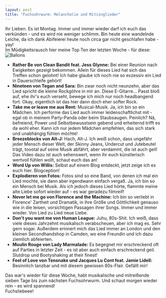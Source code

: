 ```yaml
---
layout: post
title: "Fuchsohrwurm: Melancholie und Mitsinglieder"
---
```


Ihr Lieben. Es ist Montag. Immer und immer wieder darf ich euch das verkünden - und es wird nie weniger schlimm. Bin heute eine wandelnde Leiche, da ich dank Abifeierei heute noch circa gar nicht geschlafen habe - yay!  
Im Müdigkeitsrausch hier meine Top Ten der letzten Woche - für diese:  
![Ballons](https://farm4.staticflickr.com/3776/13386284093_d74a055508_z.jpg)  

* **Rather Be von Clean Bandit feat. Jess Glynne:** Bei einer Reunion nach Ewigkeiten gezeigt bekommen. Allein für dieses Lied hat sich das Treffen schon gelohnt! Ich habe glaube ich noch nie so exzessiv ein Lied in Dauerschleife gehört!  
* **Nineteen von Tegan and Sara:** Bin zwar noch nicht neunzehn, aber das Lied spricht die kleine Rockgöhre in mir an. Diese E-Gitarre... Passt bloß auf, ehe ihr's euch verseht, bewege ich mich nur noch headbangend fort. Okay, eigentlich ist das hier dann doch eher softer Rock. 
* **Take me or leave me aus Rent:** Musical-Musik. Ja, ich bin so ein Mädchen. Ich performe das Lied auch immer leidenschaftlichst mit - egal ob in meinem Party-Panda oder beim Staubsaugen. Peinlich? Nä, befreiend, Power und Selbstbewusstsein gebend und erheiternd trifft es da wohl eher. Kann ich nur jedem Mädchen empfehlen, das sich stark und unabhängig fühlen möchte!
* **Breezeblocks von Alt-J:** Hach, Alt-J. Ich weiß schon, dass ungefähr jeder Mensch dieser Welt, der Skinny Jeans, Undercut und Jutebeutel trägt, toootal auf seine Musik abfährt, aber verdammt, die ist auch geil! Das Video dazu ist auch sehenswert, wenn ihr euch künstlerisch wertvoll fühlen wollt, schaut euch das an!  
* **Word Up von Willis:** Selbst auf einem Blog entdeckt, jetzt zeige ich es euch hier. Blogception!  
* **Explodieren von Fotos:** Fotos sind so eine Band, von denen ich mal ein Lied mochte, sie dann aber irgendwann einfach vergaß. Ja, ich bin so ein Mensch bei Musik. Als ich jedoch dieses Lied hörte, flammte meine alte Liebe sofort wieder auf - es war geradezu filmreif!  
* **Never let me go von Florence and the Machine:** Ich bin so verliebt in Florence' Zartheit und Dramatik, in ihre Größe und Göttlichkeit genauso wie in die leisen, vorsichtigen Passagen ihrer Songs. Immer und immer wieder. Von Lied zu Lied neue Liebe.  
* **Don't you want me von Human League:** Juhu, 80s-Shit. Ich weiß, dass viele dieses Jahrzehnt musikalisch verabscheuen, aber ich mag es. Sehr gern sogar. Außerdem erinnert mich das Lied immer an London und den kleinen Secondhandshop in Camden, wo eine Freundin und ich dazu ziemlich abfeierten.  
* **Moulin Rouge von Lady Marmalade:** Es begegnet mir erschreckend oft auf Parties in letzter Zeit - es ist aber auch einfach erschreckend geil. Slutdrop und Bootyshaking at their finest!  
* **Feel of Love von Tensnake und Jacques Lu Cont feat. Jamie Lidell:** Besinnlich tanzbar und mit diesem gewissen 80s-Flair. Gefällt mir!  

Das war's wieder für diese Woche, habt musikalische und mitreißende sieben Tage bis zum nächsten Fuchsohrwurm. Und schaut morgen wieder rein - es wird spannend!  
Fuchsliebeee!

